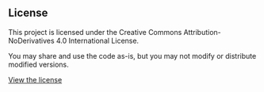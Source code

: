 ## License

This project is licensed under the Creative Commons Attribution-NoDerivatives 4.0 International License.

You may share and use the code as-is, but you may not modify or distribute modified versions.

[View the license](https://creativecommons.org/licenses/by-nd/4.0/)
